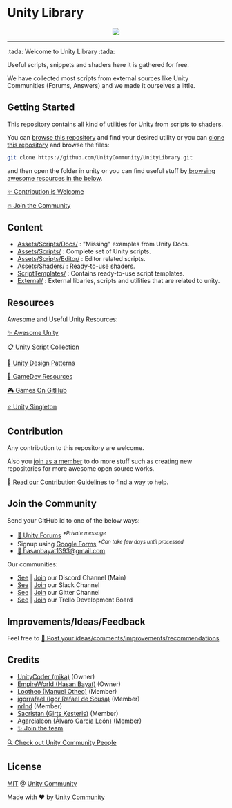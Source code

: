 # Unity Library

<div align="center">
<a href="https://discord.gg/cXT97hU"> <img src="https://img.shields.io/discord/337579253866692608.svg"></a>
</div>
<hr>
:tada: Welcome to Unity Library :tada:

Useful scripts, snippets and shaders here it is gathered for free.

We have collected most scripts from external sources like Unity Communities (Forums, Answers) and we made it ourselves a little.

## Getting Started

This repository contains all kind of utilities for Unity from scripts to shaders.

You can [browse this repository](#content) and find your desired utility or you can [clone this repository](https://help.github.com/articles/cloning-a-repository/) and browse the files:

```bash
git clone https://github.com/UnityCommunity/UnityLibrary.git
```

and then open the folder in unity or you can find useful stuff by [browsing awesome resources in the below](#resources).

[:sparkles: Contribution is Welcome](#contribution)

[:fire: Join the Community](#join-the-community)

## Content

- [Assets/Scripts/Docs/](https://github.com/UnityCommunity/UnityLibrary/tree/master/Assets/Scripts/Docs) : "Missing" examples from Unity Docs.
- [Assets/Scripts/](https://github.com/UnityCommunity/UnityLibrary/tree/master/Assets/Scripts) : Complete set of Unity scripts.
- [Assets/Scripts/Editor/](https://github.com/UnityCommunity/UnityLibrary/tree/master/Assets/Scripts/Editor) : Editor related scripts.
- [Assets/Shaders/](https://github.com/UnityCommunity/UnityLibrary/tree/master/Assets/Shaders) : Ready-to-use shaders.
- [ScriptTemplates/](https://github.com/UnityCommunity/UnityLibrary/tree/master/ScriptTemplates) : Contains ready-to-use script templates.
- [External/](https://github.com/UnityCommunity/UnityLibrary/tree/master/External) : External libaries, scripts and utilities that are related to unity.

## Resources

Awesome and Useful Unity Resources:

[:sparkles: Awesome Unity](https://github.com/RyanNielson/awesome-unity)

[:clipboard: Unity Script Collection](https://github.com/michidk/Unity-Script-Collection)

[:book: Unity Design Patterns](https://github.com/Naphier/unity-design-patterns)

[:scroll: GameDev Resources](https://github.com/Kavex/GameDev-Resources)

[:video_game: Games On GitHub](https://github.com/leereilly/games/)

[:star: Unity Singleton](https://github.com/UnityCommunity/UnitySingleton)

## Contribution

Any contribution to this repository are welcome.

Also you [join as a member](#join-the-community) to do more stuff such as creating new repositories for more awesome open source works.

[:closed_book: Read our Contribution Guidelines](https://github.com/UnityCommunity/UnityLibrary/blob/master/CONTRIBUTING.md) to find a way to help.

## Join the Community

Send your GitHub id to one of the below ways:

- [:speech_balloon: Unity Forums](https://forum.unity3d.com/conversations/add?to=mgear) <sup><i>*Private message</i></sup>
- Signup using [Google Forms](https://goo.gl/forms/DFspn3ByJBoLWEth2) <sup><i>*Can take few days until processed</i></sup>
- [:e-mail: hasanbayat1393@gmail.com](mailto:hasanbayat1393@gmail.com)

Our communities:

- [See](https://discordapp.com/channels/337579253866692608/337579253866692608) | [Join](https://discord.gg/cXT97hU) our Discord Channel (Main)
- [See](https://unitylibrary.slack.com/) | [Join](https://join.slack.com/t/unitylibrary/shared_invite/MjE1MDA2NzExNDEwLTE1MDA0OTE5NzktOGJmYTI0ZDlkNA) our Slack Channel
- [See](https://gitter.im/UnityCommunity/Lobby) | [Join](https://gitter.im/UnityCommunity/Lobby?utm_source=share-link&utm_medium=link&utm_campaign=share-link) our Gitter Channel
- [See](https://trello.com/b/1sOcvQzd) | [Join](https://trello.com/invite/unitycommunity/239a9f3cdaf3c54cf7efc2540c304279) our Trello Development Board

## Improvements/Ideas/Feedback

Feel free to [:postbox: Post your ideas/comments/improvements/recommendations](https://github.com/UnityCommunity/UnityLibrary/issues)

## Credits

- [UnityCoder (mika)](https://github.com/unitycoder) (Owner)
- [EmpireWorld (Hasan Bayat)](https://github.com/EmpireWorld) (Owner)
- [Lootheo (Manuel Otheo)](https://github.com/Lootheo) (Member)
- [igorrafael (Igor Rafael de Sousa)](https://github.com/igorrafael) (Member)
- [nrlnd](https://github.com/nrlnd) (Member)
- [Sacristan (Ģirts Ķesteris)](https://github.com/Sacristan) (Member)
- [Agarcialeon (Álvaro García León)](https://github.com/agarcialeon) (Member)
- [:sparkles: Join the team](#join-the-community)

[:mag: Check out Unity Community People](https://github.com/orgs/UnityCommunity/people)

## License

[MIT](https://github.com/UnityCommunity/UnityLibrary/blob/master/LICENSE.md) @ [Unity Community](https://github.com/UnityCommunity/)

Made with :heart: by [Unity Community](https://github.com/UnityCommunity/)
